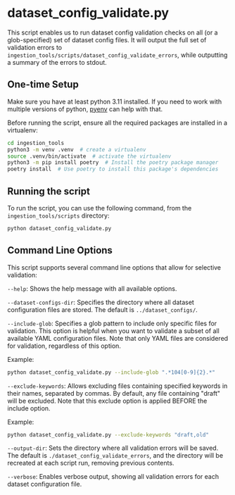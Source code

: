 
# dataset_config_validate.py
This script enables us to run dataset config validation checks on all (or a glob-specified) set of dataset config files. It will output the full set of validation errors to `ingestion_tools/scripts/dataset_config_validate_errors`, while outputting a summary of the errors to stdout.

## One-time Setup
Make sure you have at least python 3.11 installed. If you need to work with multiple versions of python, [pyenv](https://github.com/pyenv/pyenv) can help with that.

Before running the script, ensure all the required packages are installed in a virtualenv:
```bash
cd ingestion_tools
python3 -m venv .venv  # create a virtualenv
source .venv/bin/activate  # activate the virtualenv
python3 -m pip install poetry  # Install the poetry package manager
poetry install  # Use poetry to install this package's dependencies
```

## Running the script

To run the script, you can use the following command, from the `ingestion_tools/scripts` directory:
```bash
python dataset_config_validate.py
```

## Command Line Options
This script supports several command line options that allow for selective validation:

`--help`: Shows the help message with all available options.

`--dataset-configs-dir`: Specifies the directory where all dataset configuration files are stored. The default is `../dataset_configs/`.

`--include-glob`: Specifies a glob pattern to include only specific files for validation. This option is helpful when you want to validate a subset of all available YAML configuration files. Note that only YAML files are considered for validation, regardless of this option.

Example:
```bash
python dataset_config_validate.py --include-glob ".*104[0-9]{2}.*"
```

`--exclude-keywords`: Allows excluding files containing specified keywords in their names, separated by commas. By default, any file containing "draft" will be excluded. Note that this exclude option is applied BEFORE the include option.

Example:
```bash
python dataset_config_validate.py --exclude-keywords "draft,old"
```

`--output-dir`: Sets the directory where all validation errors will be saved. The default is `./dataset_config_validate_errors`, and the directory will be recreated at each script run, removing previous contents.

`--verbose`: Enables verbose output, showing all validation errors for each dataset configuration file.